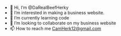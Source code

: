 - 👋 Hi, I’m @DaRealBeefHerky
- 👀 I’m interested in making a business website.
- 🌱 I’m currently learning code
- 💞️ I’m looking to collaborate on my business website
- 📫 How to reach me CamHerk12@gmail.com

<!---
DaRealBeefHerky/DaRealBeefHerky is a ✨ special ✨ repository because its `README.md` (this file) appears on your GitHub profile.
You can click the Preview link to take a look at your changes.
--->
